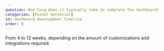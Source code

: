 ```yaml
---
question: How long does it typically take to complete the dashboard?
categories: [Painel Gerencial]
id: dashboard_development_timeline
order: 8
---
```


From 4 to 12 weeks, depending on the amount of customizations and integrations required.